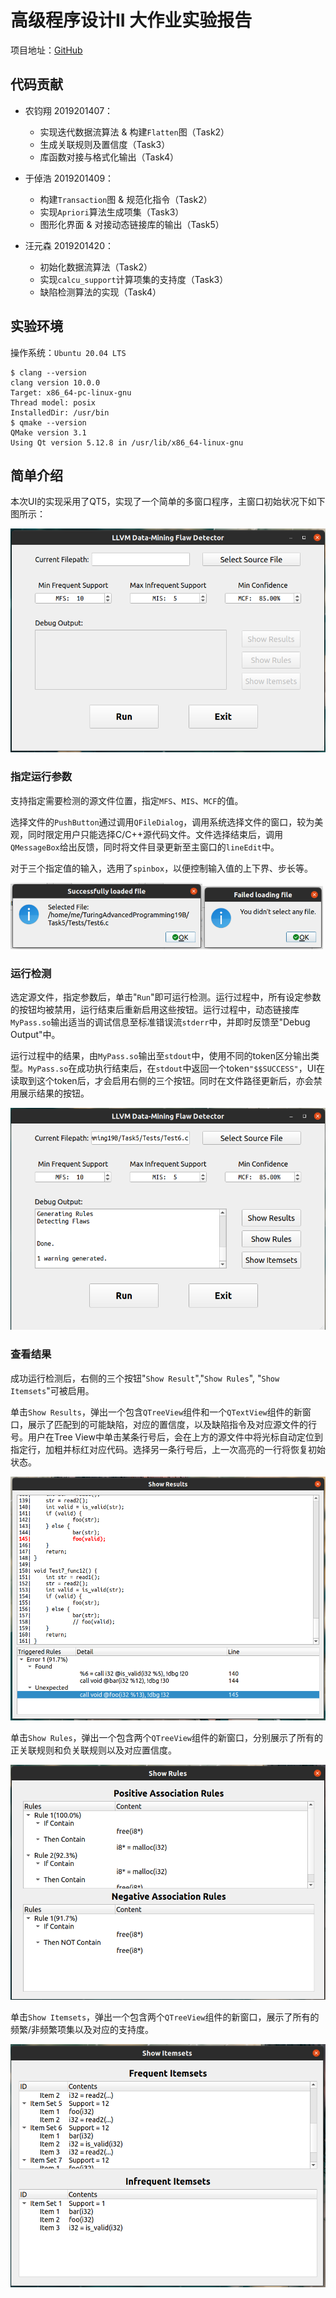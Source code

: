 # 高级程序设计II 大作业实验报告

项目地址：[GitHub](https://github.com/zhuohaoyu/TuringAdvancedProgramming19B)

## 代码贡献

+ 农钧翔 2019201407：
    + 实现迭代数据流算法 & 构建``Flatten``图（Task2）
    + 生成关联规则及置信度（Task3）
    + 库函数对接与格式化输出（Task4）

+ 于倬浩 2019201409：
    + 构建``Transaction``图 & 规范化指令（Task2）
    + 实现``Apriori``算法生成项集（Task3）
    + 图形化界面 & 对接动态链接库的输出（Task5）

+ 汪元森 2019201420：
    + 初始化数据流算法（Task2）
    + 实现``calcu_support``计算项集的支持度（Task3）
    + 缺陷检测算法的实现（Task4）

## 实验环境

操作系统：``Ubuntu 20.04 LTS``

```shell
$ clang --version                 
clang version 10.0.0
Target: x86_64-pc-linux-gnu
Thread model: posix
InstalledDir: /usr/bin
$ qmake --version
QMake version 3.1
Using Qt version 5.12.8 in /usr/lib/x86_64-linux-gnu
```

## 简单介绍

本次UI的实现采用了QT5，实现了一个简单的多窗口程序，主窗口初始状况下如下图所示：

<img src="README.assets/1.png" alt="1" style="zoom:80%;" />

### 指定运行参数

支持指定需要检测的源文件位置，指定``MFS``、``MIS``、``MCF``的值。

选择文件的``PushButton``通过调用``QFileDialog``，调用系统选择文件的窗口，较为美观，同时限定用户只能选择C/C++源代码文件。文件选择结束后，调用``QMessageBox``给出反馈，同时将文件目录更新至主窗口的`lineEdit`中。

对于三个指定值的输入，选用了``spinbox``，以便控制输入值的上下界、步长等。

<img src="README.assets/2.png" alt="2" style="zoom:60%;" /><img src="README.assets/3.png" alt="3" style="zoom:60%;" />



### 运行检测

选定源文件，指定参数后，单击"``Run``"即可运行检测。运行过程中，所有设定参数的按钮均被禁用，运行结束后重新启用这些按钮。运行过程中，动态链接库``MyPass.so``输出适当的调试信息至标准错误流``stderr``中，并即时反馈至"Debug Output"中。

运行过程中的结果，由``MyPass.so``输出至``stdout``中，使用不同的token区分输出类型。``MyPass.so``在成功执行结束后，在``stdout``中返回一个token``"$$SUCCESS"``，UI在读取到这个token后，才会启用右侧的三个按钮。同时在文件路径更新后，亦会禁用展示结果的按钮。

<img src="README.assets/4.png" alt="4" style="zoom:80%;" />



### 查看结果

成功运行检测后，右侧的三个按钮"``Show Result``","``Show Rules``", "``Show Itemsets``"可被启用。

单击``Show Results``，弹出一个包含``QTreeView``组件和一个``QTextView``组件的新窗口，展示了匹配到的可能缺陷，对应的置信度，以及缺陷指令及对应源文件的行号。用户在Tree View中单击某条行号后，会在上方的源文件中将光标自动定位到指定行，加粗并标红对应代码。选择另一条行号后，上一次高亮的一行将恢复初始状态。

<img src="README.assets/interactive.png" alt="interactive" style="zoom:80%;" />

单击``Show Rules``，弹出一个包含两个``QTreeView``组件的新窗口，分别展示了所有的正关联规则和负关联规则以及对应置信度。

<img src="README.assets/rule.png" alt="rule" style="zoom:80%;" />

单击``Show Itemsets``，弹出一个包含两个``QTreeView``组件的新窗口，展示了所有的频繁/非频繁项集以及对应的支持度。

<img src="README.assets/itemset.png" alt="itemset" style="zoom:80%;" />